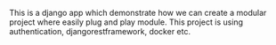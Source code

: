 This is a django app which demonstrate how we can create a modular project where easily plug and play module.
This project is using authentication, djangorestframework, docker etc. 